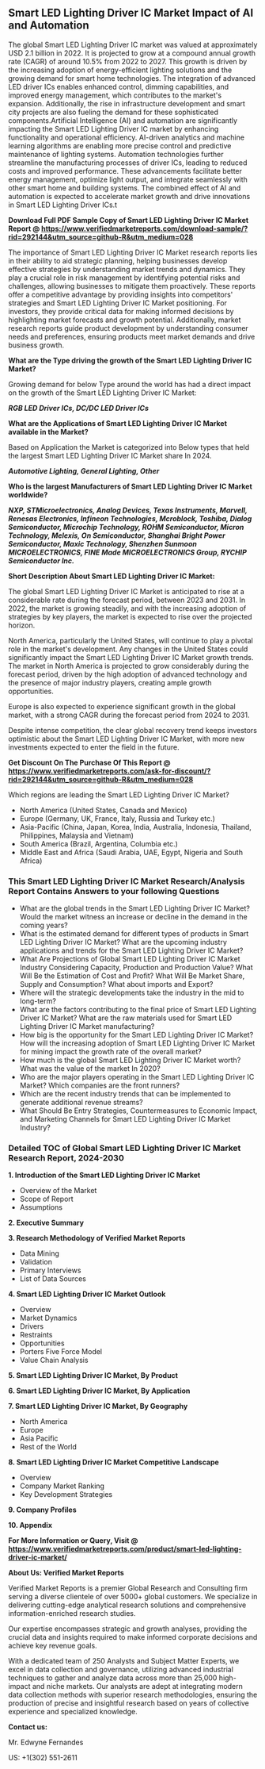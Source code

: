 <h2>Smart LED Lighting Driver IC Market Impact of AI and Automation</h2>The global Smart LED Lighting Driver IC market was valued at approximately USD 2.1 billion in 2022. It is projected to grow at a compound annual growth rate (CAGR) of around 10.5% from 2022 to 2027. This growth is driven by the increasing adoption of energy-efficient lighting solutions and the growing demand for smart home technologies. The integration of advanced LED driver ICs enables enhanced control, dimming capabilities, and improved energy management, which contributes to the market's expansion. Additionally, the rise in infrastructure development and smart city projects are also fueling the demand for these sophisticated components.Artificial Intelligence (AI) and automation are significantly impacting the Smart LED Lighting Driver IC market by enhancing functionality and operational efficiency. AI-driven analytics and machine learning algorithms are enabling more precise control and predictive maintenance of lighting systems. Automation technologies further streamline the manufacturing processes of driver ICs, leading to reduced costs and improved performance. These advancements facilitate better energy management, optimize light output, and integrate seamlessly with other smart home and building systems. The combined effect of AI and automation is expected to accelerate market growth and drive innovations in Smart LED Lighting Driver ICs.t</p><p id="" class=""><strong>Download Full PDF Sample Copy of Smart LED Lighting Driver IC Market Report @ <a href="https://www.verifiedmarketreports.com/download-sample/?rid=292144&utm_source=github-R&utm_medium=028" target="_blank">https://www.verifiedmarketreports.com/download-sample/?rid=292144&utm_source=github-R&utm_medium=028</a></strong></p><p>The importance of&nbsp;Smart LED Lighting Driver IC Market research reports lies in their ability to aid strategic planning, helping businesses develop effective strategies by understanding market trends and dynamics. They play a crucial role in risk management by identifying potential risks and challenges, allowing businesses to mitigate them proactively. These reports offer a competitive advantage by providing insights into competitors' strategies and Smart LED Lighting Driver IC Market positioning. For investors, they provide critical data for making informed decisions by highlighting market forecasts and growth potential. Additionally, market research reports guide product development by understanding consumer needs and preferences, ensuring products meet market demands and drive business growth.</p><p><strong>What are the&nbsp;Type driving the growth of the Smart LED Lighting Driver IC Market?</strong></p><p id="" class="">Growing demand for below Type around the world has had a direct impact on the growth of the Smart LED Lighting Driver IC Market:</p><em><strong>RGB LED Driver ICs, DC/DC LED Driver ICs</strong></em></p><strong>What are the&nbsp;Applications&nbsp;of Smart LED Lighting Driver IC Market available in the Market?</strong></p><p id="" class="">Based on Application the Market is categorized into Below types that held the largest Smart LED Lighting Driver IC Market share In 2024.</p><em><strong>Automotive Lighting, General Lighting, Other</strong></em></p><strong>Who is the largest Manufacturers of Smart LED Lighting Driver IC Market worldwide?</strong></p><p><em><strong>NXP, STMicroelectronics, Analog Devices, Texas Instruments, Marvell, Renesas Electronics, Infineon Technologies, Mcroblock, Toshiba, Dialog Semiconductor, Microchip Technology, ROHM Semiconductor, Micron Technology, Melexis, On Semiconductor, Shanghai Bright Power Semiconductor, Maxic Technology, Shenzhen Sunmoon MICROELECTRONICS, FINE Made MICROELECTRONICS Group, RYCHIP Semiconductor Inc.</strong></em></p><p id="" class=""><strong>Short Description About Smart LED Lighting Driver IC Market:</strong></p><p>The global Smart LED Lighting Driver IC Market is anticipated to rise at a considerable rate during the forecast period, between 2023 and 2031. In 2022, the market is growing steadily, and with the increasing adoption of strategies by key players, the market is expected to rise over the projected horizon.</p><p>North America, particularly the United States, will continue to play a pivotal role in the market's development. Any changes in the United States could significantly impact the Smart LED Lighting Driver IC Market growth trends. The market in North America is projected to grow considerably during the forecast period, driven by the high adoption of advanced technology and the presence of major industry players, creating ample growth opportunities.</p><p>Europe is also expected to experience significant growth in the global market, with a strong CAGR during the forecast period from 2024 to 2031.</p><p>Despite intense competition, the clear global recovery trend keeps investors optimistic about the Smart LED Lighting Driver IC Market, with more new investments expected to enter the field in the future.</p><p id="" class=""><strong>Get Discount On The Purchase Of This Report @ <a href="https://www.verifiedmarketreports.com/ask-for-discount/?rid=292144&utm_source=github-R&utm_medium=028" target="_blank">https://www.verifiedmarketreports.com/ask-for-discount/?rid=292144&utm_source=github-R&utm_medium=028</a></strong></p>Which regions are leading the Smart LED Lighting Driver IC Market?</p><ul><li>North America (United States, Canada and Mexico)</li><li>Europe (Germany, UK, France, Italy, Russia and Turkey etc.)</li><li>Asia-Pacific (China, Japan, Korea, India, Australia, Indonesia, Thailand, Philippines, Malaysia and Vietnam)</li><li>South America (Brazil, Argentina, Columbia etc.)</li><li>Middle East and Africa (Saudi Arabia, UAE, Egypt, Nigeria and South Africa)</li></ul><h3 id="" class="">This Smart LED Lighting Driver IC Market Research/Analysis Report Contains Answers to your following Questions</h3><ul><li>What are the global trends in the Smart LED Lighting Driver IC Market? Would the market witness an increase or decline in the demand in the coming years?</li><li>What is the estimated demand for different types of products in Smart LED Lighting Driver IC Market? What are the upcoming industry applications and trends for the Smart LED Lighting Driver IC Market?</li><li>What Are Projections of Global Smart LED Lighting Driver IC Market Industry Considering Capacity, Production and Production Value? What Will Be the Estimation of Cost and Profit? What Will Be Market Share, Supply and Consumption? What about imports and Export?</li><li>Where will the strategic developments take the industry in the mid to long-term?</li><li>What are the factors contributing to the final price of Smart LED Lighting Driver IC Market? What are the raw materials used for Smart LED Lighting Driver IC Market manufacturing?</li><li>How big is the opportunity for the Smart LED Lighting Driver IC Market? How will the increasing adoption of Smart LED Lighting Driver IC Market for mining impact the growth rate of the overall market?</li><li>How much is the global Smart LED Lighting Driver IC Market worth? What was the value of the market In 2020?</li><li>Who are the major players operating in the Smart LED Lighting Driver IC Market? Which companies are the front runners?</li><li>Which are the recent industry trends that can be implemented to generate additional revenue streams?</li><li>What Should Be Entry Strategies, Countermeasures to Economic Impact, and Marketing Channels for Smart LED Lighting Driver IC Market Industry?</li></ul><h3 id="" class="">Detailed TOC of Global Smart LED Lighting Driver IC Market Research Report, 2024-2030</h3><p id="" class=""><strong>1. Introduction of the Smart LED Lighting Driver IC Market</strong></p><ul><li>Overview of the Market</li><li>Scope of Report</li><li>Assumptions</li></ul><p id="" class=""><strong>2. Executive Summary</strong></p><p id="" class=""><strong>3. Research Methodology of Verified Market Reports</strong></p><ul><li>Data Mining</li><li>Validation</li><li>Primary Interviews</li><li>List of Data Sources</li></ul><p id="" class=""><strong>4. Smart LED Lighting Driver IC Market Outlook</strong></p><ul><li>Overview</li><li>Market Dynamics</li><li>Drivers</li><li>Restraints</li><li>Opportunities</li><li>Porters Five Force Model</li><li>Value Chain Analysis</li></ul><p id="" class=""><strong>5. Smart LED Lighting Driver IC Market, By Product</strong></p><p id="" class=""><strong>6. Smart LED Lighting Driver IC Market, By Application</strong></p><p id="" class=""><strong>7. Smart LED Lighting Driver IC Market, By Geography</strong></p><ul><li>North America</li><li>Europe</li><li>Asia Pacific</li><li>Rest of the World</li></ul><p id="" class=""><strong>8. Smart LED Lighting Driver IC Market Competitive Landscape</strong></p><ul><li>Overview</li><li>Company Market Ranking</li><li>Key Development Strategies</li></ul><p id="" class=""><strong>9. Company Profiles</strong></p><p id="" class=""><strong>10. Appendix</strong></p><p id="" class=""><strong>For More Information or Query, Visit @ <a href="https://www.verifiedmarketreports.com/product/smart-led-lighting-driver-ic-market/" target="_blank">https://www.verifiedmarketreports.com/product/smart-led-lighting-driver-ic-market/</a></strong></p><p id="" class=""><strong>About Us: Verified Market Reports</strong></p><p id="" class="">Verified Market Reports is a premier Global Research and Consulting firm serving a diverse clientele of over 5000+ global customers. We specialize in delivering cutting-edge analytical research solutions and comprehensive information-enriched research studies.</p><p id="" class="">Our expertise encompasses strategic and growth analyses, providing the crucial data and insights required to make informed corporate decisions and achieve key revenue goals.</p><p id="" class="">With a dedicated team of 250 Analysts and Subject Matter Experts, we excel in data collection and governance, utilizing advanced industrial techniques to gather and analyze data across more than 25,000 high-impact and niche markets. Our analysts are adept at integrating modern data collection methods with superior research methodologies, ensuring the production of precise and insightful research based on years of collective experience and specialized knowledge.</p><p id="" class=""><strong>Contact us:</strong></p><p id="" class="">Mr. Edwyne Fernandes</p><p id="" class="">US: +1(302) 551-2611</p>